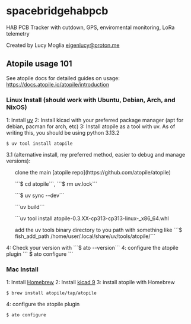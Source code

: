 # spacebridgehabpcb

HAB PCB Tracker with cutdown, GPS, enviromental monitoring, LoRa telemetry

Created by Lucy Moglia <eigenlucy@proton.me>

## Atopile usage 101
See atopile docs for detailed guides on usage: https://docs.atopile.io/atopile/introduction

### Linux Install (should work with Ubuntu, Debian, Arch, and NixOS)
1: Install [uv](https://github.com/astral-sh/uv)
2: Install kicad with your preferred package manager (apt for debian, pacman for arch, etc)
3: Install atopile as a tool with uv. As of writing this, you should be using python 3.13.2
```
$ uv tool install atopile
```
3.1 (alternative install, my preferred method, easier to debug and manage versions):
<ul>clone the main [atopile repo](https://github.com/atopile/atopile)</ul>
<ul>```$ cd atopile```, ```$ rm uv.lock```</ul>
<ul>```$ uv sync --dev```</ul>
<ul>```uv build```</ul>
<ul>```uv tool install atopile-0.3.XX-cp313-cp313-linux-_x86_64.whl</ul>
<ul>add the uv tools binary directory to you path with something like ```$ fish_add_path /home/user/.local/share/uv/tools/atopile/```</ul>
4: Check your version with ```$ ato --version```
4: configure the atopile plugin
```
$ ato configure
```

### Mac Install
1: Install [Homebrew](https://brew.sh/)
2: Install [kicad 9](https://formulae.brew.sh/cask/kicad) 
3: install atopile with Homebrew
```
$ brew install atopile/tap/atopile
```
4: configure the atopile plugin
```
$ ato configure
```

